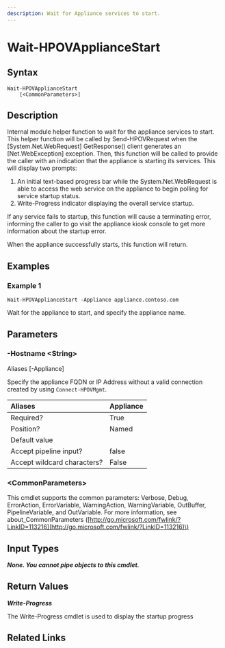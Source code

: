 ```yaml
---
description: Wait for Appliance services to start.
---
```


# Wait-HPOVApplianceStart

## Syntax

```text
Wait-HPOVApplianceStart
    [<CommonParameters>]
```

## Description

Internal module helper function to wait for the appliance services to start. This helper function will be called by Send-HPOVRequest when the \[System.Net.WebRequest\] GetResponse\(\) client generates an \[Net.WebException\] exception. Then, this function will be called to provide the caller with an indication that the appliance is starting its services. This will display two prompts:

1. An initial text-based progress bar while the System.Net.WebRequest is able to access the web service on the appliance to begin polling for service startup status.
2. Write-Progress indicator displaying the overall service startup.

If any service fails to startup, this function will cause a terminating error, informing the caller to go visit the appliance kiosk console to get more information about the startup error.

When the appliance successfully starts, this function will return.

## Examples

### Example 1

```text
Wait-HPOVApplianceStart -Appliance appliance.contoso.com
```

Wait for the appliance to start, and specify the appliance name.

## Parameters

### -Hostname &lt;String&gt;

Aliases \[-Appliance\]

Specify the appliance FQDN or IP Address without a valid connection created by using `Connect-HPOVMgmt`.

| Aliases | Appliance |
| :--- | :--- |
| Required? | True |
| Position? | Named |
| Default value |  |
| Accept pipeline input? | false |
| Accept wildcard characters? | False |

### &lt;CommonParameters&gt;

This cmdlet supports the common parameters: Verbose, Debug, ErrorAction, ErrorVariable, WarningAction, WarningVariable, OutBuffer, PipelineVariable, and OutVariable. For more information, see about\_CommonParameters \([http://go.microsoft.com/fwlink/?LinkID=113216](http://go.microsoft.com/fwlink/?LinkID=113216)\)

## Input Types

_**None. You cannot pipe objects to this cmdlet.**_

## Return Values

_**Write-Progress**_

The Write-Progress cmdlet is used to display the startup progress

## Related Links

